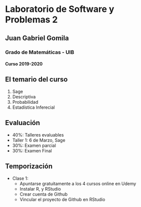 # Laboratorio de Software y Problemas 2
## Juan Gabriel Gomila
### Grado de Matemáticas - UIB
#### Curso 2019-2020

## El temario del curso

1. Sage
1. Descriptiva
1. Probabilidad
1. Estadística Inferecial

## Evaluación

* 40%: Talleres evaluables
 * Taller 1: 6 de Marzo, Sage
* 30%: Examen parcial
* 30%: Examen Final

## Temporización

* Clase 1: 
  * Apuntarse gratuitamente a los 4 cursos online en Udemy
  * Instalar R, y RStudio
  * Crear cuenta de Github
  * Vincular el proyecto de Github en RStudio
